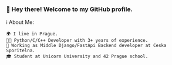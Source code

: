 ### 👋 Hey there! Welcome to my GitHub profile.

ℹ️ About Me:

    🌍 I live in Prague.
    👨‍💻 Python/C/C++ Developer with 3+ years of experience.
    💼 Working as Middle Django/FastApi Backend developer at Ceska Sporitelna.
    🎓 Student at Unicorn University and 42 Prague school.
